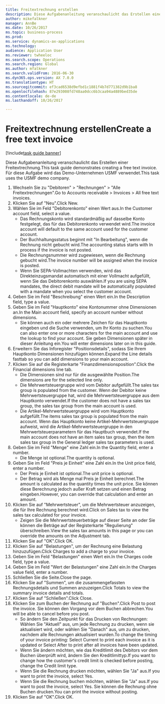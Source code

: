 ```yaml
--- 
title: Freitextrechnung erstellen
description: Diese Aufgabenanleitung veranschaulicht das Erstellen einer Freitextrechnung.
author: mikefalkner
manager: AnnBe
ms.date: 10/26/2017
ms.topic: business-process
ms.prod: 
ms.service: dynamics-ax-applications
ms.technology: 
audience: Application User
ms.reviewer: twheeloc
ms.search.scope: Operations
ms.search.region: Global
ms.author: mfalkner
ms.search.validFrom: 2016-06-30
ms.dyn365.ops.version: AX 7.0.0
ms.translationtype: HT
ms.sourcegitcommit: ef3cad6538d9efbd1c1881f4b7d771382d9b1ba8
ms.openlocfilehash: 87e293008fd748aa0dcc6b3caa94a4889bed35de
ms.contentlocale: de-de
ms.lasthandoff: 10/26/2017

---
```

# <a name="create-a-free-text-invoice"></a><span data-ttu-id="f2d2b-103">Freitextrechnung erstellen</span><span class="sxs-lookup"><span data-stu-id="f2d2b-103">Create a free text invoice</span></span>

[!include[task guide banner](../../includes/task-guide-banner.md)]

<span data-ttu-id="f2d2b-104">Diese Aufgabenanleitung veranschaulicht das Erstellen einer Freitextrechnung.</span><span class="sxs-lookup"><span data-stu-id="f2d2b-104">This task guide demonstrates creating a free text invoice.</span></span> <span data-ttu-id="f2d2b-105">Für diese Aufgabe wird das Demo-Unternehmen USMF verwendet.</span><span class="sxs-lookup"><span data-stu-id="f2d2b-105">This task uses the USMF demo company.</span></span>

1. <span data-ttu-id="f2d2b-106">Wechseln Sie zu "Debitoren" > "Rechnungen" > "Alle Freitextrechnungen".</span><span class="sxs-lookup"><span data-stu-id="f2d2b-106">Go to Accounts receivable > Invoices > All free text invoices.</span></span>
2. <span data-ttu-id="f2d2b-107">Klicken Sie auf "Neu".</span><span class="sxs-lookup"><span data-stu-id="f2d2b-107">Click New.</span></span>
3. <span data-ttu-id="f2d2b-108">Wählen Sie im Feld "Debitorenkonto" einen Wert aus.</span><span class="sxs-lookup"><span data-stu-id="f2d2b-108">In the Customer account field, select a value.</span></span>
    * <span data-ttu-id="f2d2b-109">Das Rechnungskonto wird standardmäßig auf dasselbe Konto festgelegt, das für das Debitorenkonto verwendet wird.</span><span class="sxs-lookup"><span data-stu-id="f2d2b-109">The invoice account will default to the same account used for the customer account.</span></span>   
    * <span data-ttu-id="f2d2b-110">Der Buchhaltungsstatus beginnt mit "In Bearbeitung", wenn die Rechnung nicht gebucht wird.</span><span class="sxs-lookup"><span data-stu-id="f2d2b-110">The accounting status starts with In process if the invoice is not posted.</span></span>   
    * <span data-ttu-id="f2d2b-111">Die Rechnungsnummer wird zugewiesen, wenn die Rechnung gebucht wird.</span><span class="sxs-lookup"><span data-stu-id="f2d2b-111">The invoice number will be assigned when the invoice is posted.</span></span>  
    * <span data-ttu-id="f2d2b-112">Wenn Sie SEPA-Vollmachten verwenden, wird das Direkteinzugsmandat automatisch mit einer Vollmacht aufgefüllt, wenn Sie das Debitorenkonto auswählen.</span><span class="sxs-lookup"><span data-stu-id="f2d2b-112">If you are using SEPA mandates, the direct debit mandate will be automatically populated with a mandate when you select the customer account.</span></span>  
4. <span data-ttu-id="f2d2b-113">Geben Sie im Feld "Beschreibung" einen Wert ein.</span><span class="sxs-lookup"><span data-stu-id="f2d2b-113">In the Description field, type a value.</span></span>
5. <span data-ttu-id="f2d2b-114">Geben Sie im Feld "Hauptkonto" eine Kontonummer ohne Dimensionen an.</span><span class="sxs-lookup"><span data-stu-id="f2d2b-114">In the Main account field, specify an account number without dimensions.</span></span>
    * <span data-ttu-id="f2d2b-115">Sie können auch ein oder mehrere Zeichen für das Hauptkonto eingeben und die Suche verwenden, um Ihr Konto zu suchen.</span><span class="sxs-lookup"><span data-stu-id="f2d2b-115">You can also enter one or more characters for the main account and use the lookup to find your account.</span></span> <span data-ttu-id="f2d2b-116">Sie geben Dimensionen später in dieser Anleitung ein.</span><span class="sxs-lookup"><span data-stu-id="f2d2b-116">You will enter dimensions later on in this guide.</span></span>  
6. <span data-ttu-id="f2d2b-117">Erweitern Sie das Inforegister "Positionsdetails", sodass Sie Ihrem Hauptkonto Dimensionen hinzufügen können.</span><span class="sxs-lookup"><span data-stu-id="f2d2b-117">Expand the Line details fasttab so you can add dimensions to your main account.</span></span>
7. <span data-ttu-id="f2d2b-118">Klicken Sie auf die Registerkarte "Finanzdimensionsposition".</span><span class="sxs-lookup"><span data-stu-id="f2d2b-118">Click the Financial dimensions line tab.</span></span>
    * <span data-ttu-id="f2d2b-119">Die Dimensionen sind nur für die ausgewählte Position.</span><span class="sxs-lookup"><span data-stu-id="f2d2b-119">The dimensions are for the selected line only.</span></span>    
    * <span data-ttu-id="f2d2b-120">Die Mehrwertsteuergruppe wird vom Debitor aufgefüllt.</span><span class="sxs-lookup"><span data-stu-id="f2d2b-120">The sales tax group is populated from the customer.</span></span> <span data-ttu-id="f2d2b-121">Wenn der Debitor keine Mehrwertsteuergruppe hat, wird die Mehrwertsteuergruppe aus dem Hauptkonto verwendet.</span><span class="sxs-lookup"><span data-stu-id="f2d2b-121">If the customer does not have a sales tax group, the sales tax group from the main account is used.</span></span>  
    * <span data-ttu-id="f2d2b-122">Die Artikel-Mehrwertsteuergruppe wird vom Hauptkonto aufgefüllt.</span><span class="sxs-lookup"><span data-stu-id="f2d2b-122">The items sales tax group is populated from the main account.</span></span> <span data-ttu-id="f2d2b-123">Wenn das Hauptkonto keine Artikel-Mehrwertsteuergruppe aufweist, wird die Artikel-Mehrwertsteuergruppe in den Mehrwertsteuerparametern für das Hauptbuch verwendet.</span><span class="sxs-lookup"><span data-stu-id="f2d2b-123">If the main account does not have an item sales tax group, then the item sales tax group in the General ledger sales tax parameters is used.</span></span>    
8. <span data-ttu-id="f2d2b-124">Geben Sie im Feld "Menge" eine Zahl ein.</span><span class="sxs-lookup"><span data-stu-id="f2d2b-124">In the Quantity field, enter a number.</span></span>
    * <span data-ttu-id="f2d2b-125">Die Menge ist optional.</span><span class="sxs-lookup"><span data-stu-id="f2d2b-125">The quantity is optional.</span></span>  
9. <span data-ttu-id="f2d2b-126">Geben Sie im Feld "Preis je Einheit" eine Zahl ein.</span><span class="sxs-lookup"><span data-stu-id="f2d2b-126">In the Unit price field, enter a number.</span></span>
    * <span data-ttu-id="f2d2b-127">Der Preis je Einheit ist optional.</span><span class="sxs-lookup"><span data-stu-id="f2d2b-127">The unit price is optional.</span></span>  
    * <span data-ttu-id="f2d2b-128">Der Betrag wird als Menge mal Preis je Einheit berechnet.</span><span class="sxs-lookup"><span data-stu-id="f2d2b-128">The amount is calculated as the quantity times the unit price.</span></span> <span data-ttu-id="f2d2b-129">Sie können diese Berechnung jedoch außer Kraft setzen und einen Betrag eingeben.</span><span class="sxs-lookup"><span data-stu-id="f2d2b-129">However, you can override that calculation and enter an amount.</span></span>  
10. <span data-ttu-id="f2d2b-130">Klicken Sie auf "Mehrwertsteuer", um die Mehrwertsteuer anzuzeigen, die für Ihre Rechnung berechnet wird.</span><span class="sxs-lookup"><span data-stu-id="f2d2b-130">Click on Sales tax to view the sales tax calculated for your invoice.</span></span>
    * <span data-ttu-id="f2d2b-131">Zeigen Sie die Mehrwertsteuerbeträge auf dieser Seite an oder Sie können die Beträge auf der Registerkarte "Regulierung" überschreiben.</span><span class="sxs-lookup"><span data-stu-id="f2d2b-131">View the sales tax amounts in this page or you can override the amounts on the Adjustment tab.</span></span>  
11. <span data-ttu-id="f2d2b-132">Klicken Sie auf "OK".</span><span class="sxs-lookup"><span data-stu-id="f2d2b-132">Click OK.</span></span>
12. <span data-ttu-id="f2d2b-133">Klicken Sie auf "Belastungen", um der Rechnung eine Belastung hinzuzufügen.</span><span class="sxs-lookup"><span data-stu-id="f2d2b-133">Click Charges to add a charge to your invoice.</span></span> 
13. <span data-ttu-id="f2d2b-134">Geben Sie im Feld "Belastungen" einen Wert ein.</span><span class="sxs-lookup"><span data-stu-id="f2d2b-134">In the Charges code field, type a value.</span></span>
14. <span data-ttu-id="f2d2b-135">Geben Sie im Feld "Wert der Belastungen" eine Zahl ein.</span><span class="sxs-lookup"><span data-stu-id="f2d2b-135">In the Charges value field, enter a number.</span></span>
15. <span data-ttu-id="f2d2b-136">Schließen Sie die Seite.</span><span class="sxs-lookup"><span data-stu-id="f2d2b-136">Close the page.</span></span>
16. <span data-ttu-id="f2d2b-137">Klicken Sie auf "Summen", um die zusammengefassten Rechnungsdetails und Summen anzuzeigen.</span><span class="sxs-lookup"><span data-stu-id="f2d2b-137">Click Totals to view the summary invoice details and totals.</span></span>
17. <span data-ttu-id="f2d2b-138">Klicken Sie auf "Schließen".</span><span class="sxs-lookup"><span data-stu-id="f2d2b-138">Click Close.</span></span>
18. <span data-ttu-id="f2d2b-139">Klicken Sie zum Buchen der Rechnung auf "Buchen".</span><span class="sxs-lookup"><span data-stu-id="f2d2b-139">Click Post to post the invoice.</span></span> <span data-ttu-id="f2d2b-140">Sie können den Vorgang vor dem Buchen abbrechen.</span><span class="sxs-lookup"><span data-stu-id="f2d2b-140">You will be able to cancel before you post.</span></span>
    * <span data-ttu-id="f2d2b-141">So ändern Sie den Zeitpunkt für das Drucken von Rechnungen: Wählen Sie "Aktuell" aus, um jede Rechnung zu drucken, wenn sie aktualisiert wird, oder wählen Sie "Danach" aus, um zu drucken, nachdem alle Rechnungen aktualisiert wurden.</span><span class="sxs-lookup"><span data-stu-id="f2d2b-141">To change the timing of your invoice printing:  Select Current to print each invoice as it is updated   or  Select After to print after all invoices have been updated.</span></span>  
    * <span data-ttu-id="f2d2b-142">Wenn Sie ändern möchten, wie das Kreditlimit des Debitors vor dem Buchen überprüft wird, ändern Sie den Kreditlimittyp.</span><span class="sxs-lookup"><span data-stu-id="f2d2b-142">If you want to change how the customer's credit limit is checked before posting, change the Credit limit type.</span></span>  
    * <span data-ttu-id="f2d2b-143">Wenn Sie die Rechnung drucken möchten, wählen Sie "Ja" aus.</span><span class="sxs-lookup"><span data-stu-id="f2d2b-143">If you want to print the invoice, select Yes.</span></span>  
    * <span data-ttu-id="f2d2b-144">Wenn Sie die Rechnung buchen möchten, wählen Sie "Ja" aus.</span><span class="sxs-lookup"><span data-stu-id="f2d2b-144">If you want to post the invoice, select Yes.</span></span> <span data-ttu-id="f2d2b-145">Sie können die Rechnung ohne Buchen drucken.</span><span class="sxs-lookup"><span data-stu-id="f2d2b-145">You can print the invoice without posting.</span></span>  
19. <span data-ttu-id="f2d2b-146">Klicken Sie auf "OK".</span><span class="sxs-lookup"><span data-stu-id="f2d2b-146">Click OK.</span></span>


